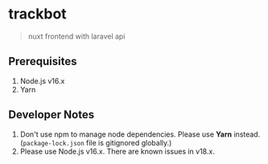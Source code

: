 # trackbot

> nuxt frontend with laravel api

## Prerequisites

1. Node.js v16.x
2. Yarn

## Developer Notes

1. Don't use npm to manage node dependencies. Please use **Yarn** instead. (`package-lock.json` file is gitignored
   globally.)
2. Please use Node.js v16.x. There are known issues in v18.x.
